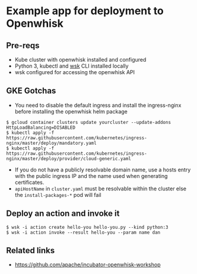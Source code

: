 # Example app for deployment to Openwhisk

## Pre-reqs
* Kube cluster with openwhisk installed and configured
* Python 3, kubectl and [wsk](https://github.com/apache/incubator-openwhisk-cli/releases) CLI installed locally
* wsk configured for accessing the openwhisk API

## GKE Gotchas
* You need to disable the default ingress and install the ingress-nginx before installing the openwhisk helm package
```
$ gcloud container clusters update yourcluster --update-addons HttpLoadBalancing=DISABLED
$ kubectl apply -f https://raw.githubusercontent.com/kubernetes/ingress-nginx/master/deploy/mandatory.yaml
$ kubectl apply -f https://raw.githubusercontent.com/kubernetes/ingress-nginx/master/deploy/provider/cloud-generic.yaml
```
* If you do not have a publicly resolvable domain name, use a hosts entry with the public ingress IP and the name used when generating certificates.
* `apiHostName` in `cluster.yaml` must be resolvable within the cluster else the `install-packages-*` pod will fail



## Deploy an action and invoke it
```
$ wsk -i action create hello-you hello-you.py --kind python:3
$ wsk -i action invoke --result hello-you --param name dan
```


## Related links
* https://github.com/apache/incubator-openwhisk-workshop
